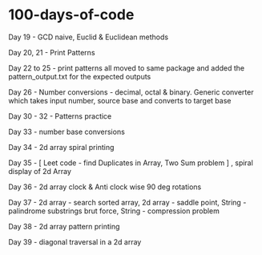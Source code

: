 # 100-days-of-code

Day 19 - GCD naive, Euclid & Euclidean methods
 
Day 20, 21 - Print Patterns 
 
Day 22 to 25 - print patterns all moved to same package and added the pattern_output.txt for the expected outputs
 
Day 26 - Number conversions - decimal, octal & binary. Generic converter which takes input number, source base and converts to target base

Day 30 - 32 - Patterns practice

Day 33 - number base conversions

Day 34 - 2d array spiral printing

Day 35 - [ Leet code - find Duplicates in Array, Two Sum problem ] , spiral display of 2d Array

Day 36 - 2d array clock  & Anti clock wise 90 deg rotations

Day 37 - 2d array - search sorted array, 2d array - saddle point, String - palindrome substrings brut force, String - compression problem

Day 38 - 2d array pattern printing

Day 39 -  diagonal traversal in a 2d array
